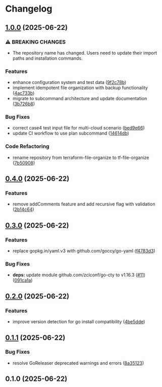 # Changelog

## [1.0.0](https://github.com/tomoya-namekawa/tf-file-organize/compare/v0.4.0...v1.0.0) (2025-06-22)


### ⚠ BREAKING CHANGES

* The repository name has changed. Users need to update their import paths and installation commands.

### Features

* enhance configuration system and test data ([9f2c78b](https://github.com/tomoya-namekawa/tf-file-organize/commit/9f2c78b17e079724cd3b415a2a6008857bb2bf1e))
* implement idempotent file organization with backup functionality ([4ac733b](https://github.com/tomoya-namekawa/tf-file-organize/commit/4ac733bd60cc69b2f9a6c412511fd65383cd003c))
* migrate to subcommand architecture and update documentation ([3b726b8](https://github.com/tomoya-namekawa/tf-file-organize/commit/3b726b83625d8331f280f119ad1b39db8c614a82))


### Bug Fixes

* correct case4 test input file for multi-cloud scenario ([bed9e66](https://github.com/tomoya-namekawa/tf-file-organize/commit/bed9e6666eb46f4ea9bffa2d9b0ee489f177aab2))
* update CI workflow to use plan subcommand ([14614db](https://github.com/tomoya-namekawa/tf-file-organize/commit/14614dbe162f3339bf1243a0687cb77c4d9d5677))


### Code Refactoring

* rename repository from terraform-file-organize to tf-file-organize ([7b50908](https://github.com/tomoya-namekawa/tf-file-organize/commit/7b50908ca0c2bbe7ceedfb3f85116f5939227019))

## [0.4.0](https://github.com/tomoya-namekawa/tf-file-organize/compare/v0.3.0...v0.4.0) (2025-06-22)


### Features

* remove addComments feature and add recursive flag with validation ([2b14c64](https://github.com/tomoya-namekawa/tf-file-organize/commit/2b14c643149933201c8f32b43e202626be9fe3ca))

## [0.3.0](https://github.com/tomoya-namekawa/tf-file-organize/compare/v0.2.0...v0.3.0) (2025-06-22)


### Features

* replace gopkg.in/yaml.v3 with github.com/goccy/go-yaml ([f4783d3](https://github.com/tomoya-namekawa/tf-file-organize/commit/f4783d378daee297956e60b619c21a2cb5fa2455))


### Bug Fixes

* **deps:** update module github.com/zclconf/go-cty to v1.16.3 ([#11](https://github.com/tomoya-namekawa/tf-file-organize/issues/11)) ([091ca1a](https://github.com/tomoya-namekawa/tf-file-organize/commit/091ca1a8a05138bac5c37f3e24e7d2c024391198))

## [0.2.0](https://github.com/tomoya-namekawa/tf-file-organize/compare/v0.1.1...v0.2.0) (2025-06-22)


### Features

* improve version detection for go install compatibility ([4be5dde](https://github.com/tomoya-namekawa/tf-file-organize/commit/4be5dde80c200a575e65d90bfc60c2a4b35ed872))

## [0.1.1](https://github.com/tomoya-namekawa/tf-file-organize/compare/v0.1.0...v0.1.1) (2025-06-22)


### Bug Fixes

* resolve GoReleaser deprecated warnings and errors ([8a35123](https://github.com/tomoya-namekawa/tf-file-organize/commit/8a35123c00b1e59553df4b517f47d60f0c39fc06))

## 0.1.0 (2025-06-22)
